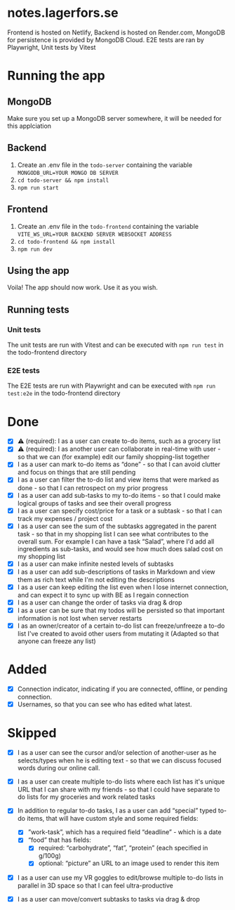 # notes.lagerfors.se

Frontend is hosted on Netlify, Backend is hosted on Render.com, MongoDB for persistence is provided by MongoDB Cloud.
E2E tests are ran by Playwright, Unit tests by Vitest

# Running the app
## MongoDB
Make sure you set up a MongoDB server somewhere, it will be needed for this applciation
## Backend

1. Create an .env file in the `todo-server` containing the variable `MONGODB_URL=YOUR MONGO DB SERVER`
2. `cd todo-server && npm install`
3. `npm run start`

## Frontend
1. Create an .env file in the `todo-frontend` containing the variable `VITE_WS_URL=YOUR BACKEND SERVER WEBSOCKET ADDRESS`
2. `cd todo-frontend && npm install`
3. `npm run dev`

## Using the app

Voila! The app should now work. Use it as you wish.

## Running tests
### Unit tests
The unit tests are run with Vitest and can be executed with `npm run test` in the todo-frontend directory

### E2E tests
The E2E tests are run with Playwright and can be executed with `npm run test:e2e` in the todo-frontend directory


# Done

- [x] ⚠️ (required): I as a user can create to-do items, such as a grocery list
- [x] ⚠️ (required): I as another user can collaborate in real-time with user - so that we can (for example) edit our family shopping-list together
- [x] I as a user can mark to-do items as “done” - so that I can avoid clutter and focus on things that are still pending
- [x] I as a user can filter the to-do list and view items that were marked as done - so that I can retrospect on my prior progress
- [x] I as a user can add sub-tasks to my to-do items - so that I could make logical groups of tasks and see their overall progress
- [x] I as a user can specify cost/price for a task or a subtask - so that I can track my expenses / project cost
- [x] I as a user can see the sum of the subtasks aggregated in the parent task - so that in my shopping list I can see what contributes to the overall sum. For example I can have a task “Salad”, where I'd add all ingredients as sub-tasks, and would see how much does salad cost on my shopping list
- [x] I as a user can make infinite nested levels of subtasks
- [x] I as a user can add sub-descriptions of tasks in Markdown and view them as rich text while I'm not editing the descriptions
- [x] I as a user can keep editing the list even when I lose internet connection, and can expect it to sync up with BE as I regain connection
- [x] I as a user can change the order of tasks via drag & drop
- [x] I as a user can be sure that my todos will be persisted so that important information is not lost when server restarts
- [x] I as an owner/creator of a certain to-do list can freeze/unfreeze a to-do list I've created to avoid other users from mutating it (Adapted so that anyone can freeze any list)

# Added

- [x] Connection indicator, indicating if you are connected, offline, or pending connection.
- [x] Usernames, so that you can see who has edited what latest.

# Skipped

- [x] I as a user can see the cursor and/or selection of another-user as he selects/types when he is editing text - so that we can discuss focused words during our online call.
- [x] I as a user can create multiple to-do lists where each list has it's unique URL that I can share with my friends - so that I could have separate to do lists for my groceries and work related tasks
- [x] In addition to regular to-do tasks, I as a user can add “special” typed to-do items, that will have custom style and some required fields:

  - [x] ”work-task”, which has a required field “deadline” - which is a date
  - [x] “food” that has fields:
    - [x] required: “carbohydrate”, “fat”, “protein” (each specified in g/100g)
    - [x] optional: “picture” an URL to an image used to render this item

- [x] I as a user can use my VR goggles to edit/browse multiple to-do lists in parallel in 3D space so that I can feel ultra-productive

- [x] I as a user can move/convert subtasks to tasks via drag & drop
